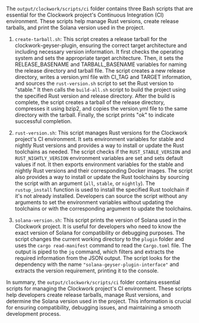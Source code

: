 The `output/clockwork/scripts/ci` folder contains three Bash scripts that are essential for the Clockwork project's Continuous Integration (CI) environment. These scripts help manage Rust versions, create release tarballs, and print the Solana version used in the project.

1. `create-tarball.sh`: This script creates a release tarball for the clockwork-geyser-plugin, ensuring the correct target architecture and including necessary version information. It first checks the operating system and sets the appropriate target architecture. Then, it sets the RELEASE_BASENAME and TARBALL_BASENAME variables for naming the release directory and tarball file. The script creates a new release directory, writes a version.yml file with CI_TAG and TARGET information, and sources the `rust-version.sh` script to set the Rust version to "stable." It then calls the `build-all.sh` script to build the project using the specified Rust version and release directory. After the build is complete, the script creates a tarball of the release directory, compresses it using bzip2, and copies the version.yml file to the same directory with the tarball. Finally, the script prints "ok" to indicate successful completion.

2. `rust-version.sh`: This script manages Rust versions for the Clockwork project's CI environment. It sets environment variables for stable and nightly Rust versions and provides a way to install or update the Rust toolchains as needed. The script checks if the `RUST_STABLE_VERSION` and `RUST_NIGHTLY_VERSION` environment variables are set and sets default values if not. It then exports environment variables for the stable and nightly Rust versions and their corresponding Docker images. The script also provides a way to install or update the Rust toolchains by sourcing the script with an argument (`all`, `stable`, or `nightly`). The `rustup_install` function is used to install the specified Rust toolchain if it's not already installed. Developers can source the script without any arguments to set the environment variables without updating the toolchains or with the corresponding argument to update the toolchains.

3. `solana-version.sh`: This script prints the version of Solana used in the Clockwork project. It is useful for developers who need to know the exact version of Solana for compatibility or debugging purposes. The script changes the current working directory to the `plugin` folder and uses the `cargo read-manifest` command to read the `Cargo.toml` file. The output is piped to the `jq` command, which filters and extracts the required information from the JSON output. The script looks for the dependency with the name `"solana-geyser-plugin-interface"` and extracts the version requirement, printing it to the console.

In summary, the `output/clockwork/scripts/ci` folder contains essential scripts for managing the Clockwork project's CI environment. These scripts help developers create release tarballs, manage Rust versions, and determine the Solana version used in the project. This information is crucial for ensuring compatibility, debugging issues, and maintaining a smooth development process.

    